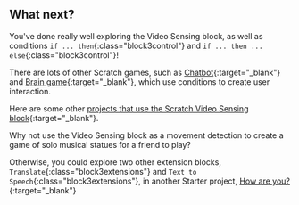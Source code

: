 ## What next?

You've done really well exploring the Video Sensing block, as well as conditions `if ... then`{:class="block3control"} and `if ... then ... else`{:class="block3control"}!

There are lots of other Scratch games, such as [Chatbot](https://projects.raspberrypi.org/en/projects/chatbot){:target="_blank"} and [Brain game](https://projects.raspberrypi.org/en/projects/brain-game){:target="_blank"}, which use conditions to create user interaction.

Here are some other [projects that use the Scratch Video Sensing block](https://scratch.mit.edu/studios/201435){:target="_blank"}.

Why not use the Video Sensing block as a movement detection to create a game of solo musical statues for a friend to play?

Otherwise, you could explore two other extension blocks, `Translate`{:class="block3extensions"} and `Text to Speech`{:class="block3extensions"}, in another Starter project, [How are you?](https://projects.raspberrypi.org/en/projects/how-are-you){:target="_blank"}
